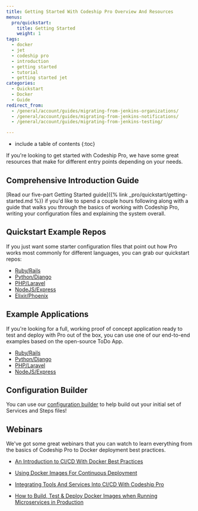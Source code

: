 ```yaml
---
title: Getting Started With Codeship Pro Overview And Resources
menus:
  pro/quickstart:
    title: Getting Started
    weight: 1
tags:
  - docker
  - jet
  - codeship pro
  - introduction
  - getting started
  - tutorial
  - getting started jet
categories:
  - Quickstart
  - Docker
  - Guide
redirect_from:
  - /general/account/guides/migrating-from-jenkins-organizations/
  - /general/account/guides/migrating-from-jenkins-notifications/
  - /general/account/guides/migrating-from-jenkins-testing/

---
```


* include a table of contents
{:toc}

If you're looking to get started with Codeship Pro, we have some great resources that make for different entry points depending on your needs.

## Comprehensive Introduction Guide

[Read our five-part Getting Started guide]({% link _pro/quickstart/getting-started.md %}) if you'd like to spend a couple hours following along with a guide that walks you through the basics of working with Codeship Pro, writing your configuration files and explaining the system overall.

## Quickstart Example Repos

If you just want some starter configuration files that point out how Pro works most commonly for different languages, you can grab our quickstart repos:

- [Ruby/Rails](https://github.com/codeship-library/ruby-rails-quickstart)
- [Python/Django](https://github.com/codeship-library/python-django-quickstart)
- [PHP/Laravel](https://github.com/codeship-library/php-laravel-quickstart)
- [NodeJS/Express](https://github.com/codeship-library/nodejs-express-quickstart)
- [Elixir/Phoenix](https://github.com/codeship-library/elixir-phoenix-quickstart)

## Example Applications

If you're looking for a full, working proof of concept application ready to test and deploy with Pro out of the box, you can use one of our end-to-end examples based on the open-source ToDo App.

- [Ruby/Rails](https://github.com/codeship-library/ruby-rails-todoapp)
- [Python/Django](https://github.com/codeship-library/python-django-todoapp)
- [PHP/Laravel](https://github.com/codeship-library/php-laravel-todoapp)
- [NodeJS/Express](https://github.com/codeship-library/nodejs-express-todoapp)

## Configuration Builder

You can use our [configuration builder](https://configbuilder.codeship.com) to help build out your initial set of Services and Steps files!

## Webinars

We've got some great webinars that you can watch to learn everything from the basics of Codeship Pro to Docker deployment best practices.

- [An Introduction to CI/CD With Docker Best Practices](https://resources.codeship.com/webinars/thank-you-video-an-introduction-to-ci-cd-with-docker-best-practices)

- [Using Docker Images For Continuous Deployment](https://resources.codeship.com/webinars/using-docker-images-for-continuous-deployment)

- [Integrating Tools And Services Into CI/CD With Codeship Pro](https://resources.codeship.com/webinars/integrating-tools-services-into-ci-cd-with-codeship-pro)

- [How to Build, Test & Deploy Docker Images when Running Microservices in Production](https://resources.codeship.com/webinars/build-test-deploy-docker-images-when-running-microservices-in-production)
